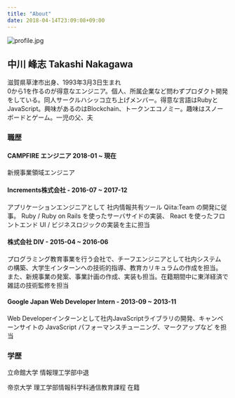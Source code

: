 ```yaml
---
title: "About"
date: 2018-04-14T23:09:08+09:00
---
```


![profile.jpg](/images/profile.jpg)

## 中川 峰志 Takashi Nakagawa

滋賀県草津市出身、1993年3月3日生まれ <br/>
0から1を作るのが得意なエンジニア。個人、所属企業など問わずプロダクト開発をしている。同人サークルハシッコ立ち上げメンバー。得意な言語はRubyとJavaScript。興味があるのはBlockchain、トークンエコノミー。趣味はスノーボードとゲーム。一児の父、夫

### 職歴

#### CAMPFIRE エンジニア 2018-01 ~ 現在

新規事業領域エンジニア

#### Increments株式会社 - 2016-07 ~ 2017-12

アプリケーションエンジニアとして 社内情報共有ツール Qiita:Team の開発に従事。
Ruby / Ruby on Rails を使ったサーバサイドの実装、 React を使ったフロントエンド UI / ビジネスロジックの実装を主に担当

#### 株式会社 DIV - 2015-04 ~ 2016-06

プログラミング教育事業を行う会社で、チーフエンジニアとして社内システム の構築、大学生インターンへの技術的指導、教育カリキュラムの作成を担当。 また、新規事業の発案、事業計画の作成、実装も担当。在籍期間中に東洋経済で雑誌の技術監修を担当

#### Google Japan Web Developer Intern - 2013-09 ~ 2013-11

Web Developerインターンとして社内JavaScriptライブラリの開発、キャンペーンサイトの JavaScript パフォーマンスチューニング、マークアップなど
を担当

### 学歴

立命館大学 情報理工学部中退

帝京大学 理工学部情報科学科通信教育課程 在籍